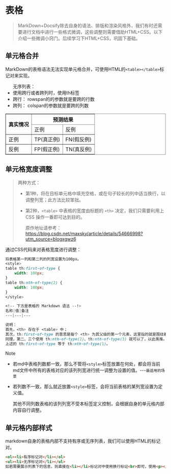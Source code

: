 # 表格
> MarkDown+Docsify除去自身的语法、排版和渲染风格外，我们有时还需要进行文档中进行一些格式微调，这些调整则需要借助HTML+CSS。以下介绍一些微调小窍门。后续学习下HTML+CSS，巩固下基础。

## 单元格合并

MarkDown的表格语法无法实现单元格合并，可使用HTML的`<table></table>`标记对来实现。

<p><ul>无序列表：
    <li>使用跨行或者跨列时，使用th标签</li>
    <li>跨行： rowspan的的参数就是要跨的行数</li>
    <li>跨列： colspan的参数就是要跨的列数</li>
</ul>
</p>
<table frame="border" border="1">
    <thead>
        <tr>
        	<th rowspan="2"  valign="middle"  align="center">真实情况</th>
        	<th colspan="2" align="center">预测结果</th>
    	</tr>
        <tr>
       	 	<td>正例</td>
        	<td>反例</td>
    	</tr>
    </thead>
	<tbody>	<tr>
    	<td>正例</td>
    	<td>TP(真正例)</td>
    	<td>FN(假反例)</td>
	</tr>
	<tr>
    	<td>反例</td>
    	<td>FP(假正例)</td>
    	<td>TN(真反例)</td>
	</tr>
</tbody></table>


## 单元格宽度调整

> 两种方式：
>
> - 第1种，将在目标单元格中填充空格，或在句子较长的列中适当换行，以调整列宽；此方法比较笨拙。
>
> - 第2种，`<table>` 中表格的宽度由标题的 `<th>` 决定，我们只需要利用上 CSS 操作一番即可达到目的。
>
>   原作地址请参考：<https://blog.csdn.net/maxsky/article/details/54666998?utm_source=blogxgwz6>

通过CSS代码来对表格宽度进行调整：

```css
将表格第一列和第二列的列宽设置为100px。
<style>
table th:first-of-type {
	width: 100px;
}
table th:nth-of-type(2) {
    width: 100px;
}
</style>

<!-- 下方是表格的 Markdown 语法 --!>
名称|值|备注
---|---|---

说明：
首先，<th> 存在于 <table> 中；
其次，th:first-of-type 的意思是每个 <th> 为其父级的第一个元素，这里指的就是围绕着【名称】的 <th>。
同理，第二、三个使用 th:nth-of-type(2)、th:nth-of-type(3) 就可以了，以此类推。
上述的 th:first-of-type 等于 th:nth-of-type(1)。
```

> [!NOTE]
>
> - 若md中表格列数都一致，那么不管将`<style>`标签放置在何处，都会将当前md文件中所有的表格对应的该列列宽进行统一调整为设置的值。---`最适用的场景`
>
> - 若列数不一致，那么就近放置`<style>`标签，会将当前表格的某列宽设置为定义值。
>
>   其他不同列数表格的该列列宽不受本标签定义控制，会根据自身的单元格内部内容自行调整。

## 单元格内部样式

markdown自身的表格内部不支持有序或无序列表，我们可以使用HTML的标记对。

```html
<ol><li>有序标记对</li></ol>
<ul><li>无序标记对</li></ul>
如若需要展示列表下的信息，则直接在<li></li>标记对中使用换行标记<br>即可，使用<p></p>也能换行，但是前后会有空行，不美观，不建议使用。
```



